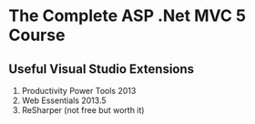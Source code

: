 # The Complete ASP .Net MVC 5 Course

## Useful Visual Studio Extensions

1. Productivity Power Tools 2013
1. Web Essentials 2013.5
1. ReSharper (not free but worth it)










